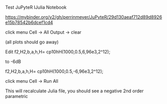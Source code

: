 Test JuPyteR IJulia Notebook


https://mybinder.org/v2/gh/perrinmeyer/JuPyteR/29d130aeaf712d89d8926e15b78542b6dcef1cd4

click menu Cell -> All Output -> clear

(all plots should go away)

Edit f2,H2,b,a,h,H= cp10hH(1000,0.5,6,96e3,2^12);

to -6dB

f2,H2,b,a,h,H= cp10hH(1000,0.5,-6,96e3,2^12);

click menu Cell -> Run All

This will recalculate Julia file, you should see a negative 2nd order parametric

